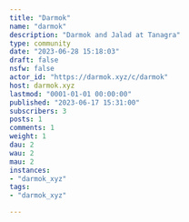 ```yaml
---
title: "Darmok" 
name: "darmok"
description: "Darmok and Jalad at Tanagra"
type: community
date: "2023-06-28 15:18:03"
draft: false
nsfw: false
actor_id: "https://darmok.xyz/c/darmok"
host: darmok.xyz
lastmod: "0001-01-01 00:00:00"
published: "2023-06-17 15:31:00"
subscribers: 3
posts: 1
comments: 1
weight: 1
dau: 2
wau: 2
mau: 2
instances:
- "darmok_xyz"
tags: 
- "darmok_xyz"

---
```

